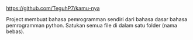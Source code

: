 https://github.com/TeguhP7/kamu-nya

Project membuat bahasa pemrogramman sendiri dari bahasa dasar bahasa pemrogramman python. 
Satukan semua file di dalam satu folder (nama bebas).
